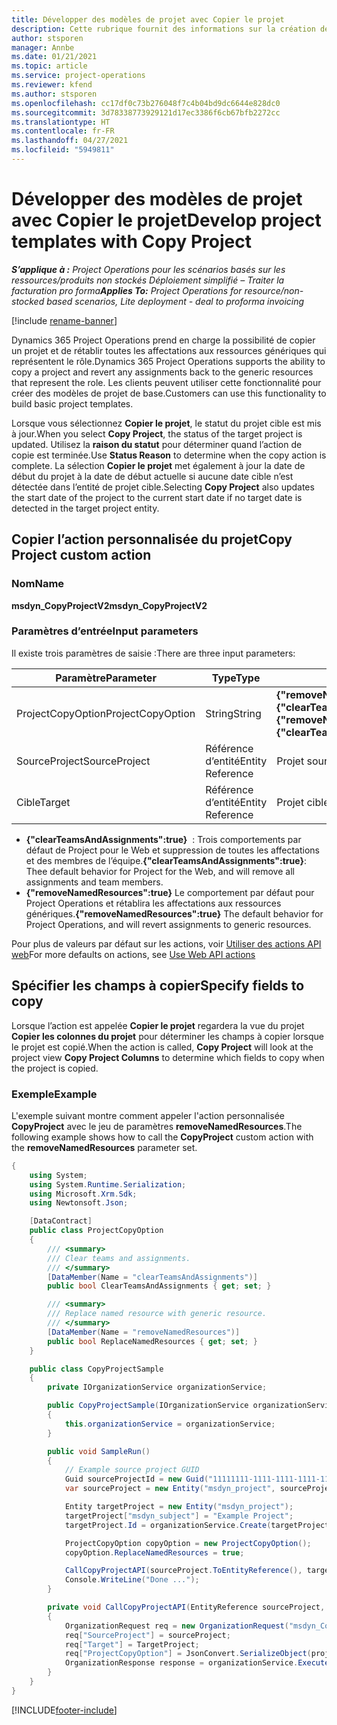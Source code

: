 ```yaml
---
title: Développer des modèles de projet avec Copier le projet
description: Cette rubrique fournit des informations sur la création de modèles de projet à l’aide de l’action personnalisée Copier le projet.
author: stsporen
manager: Annbe
ms.date: 01/21/2021
ms.topic: article
ms.service: project-operations
ms.reviewer: kfend
ms.author: stsporen
ms.openlocfilehash: cc17df0c73b276048f7c4b04bd9dc6644e828dc0
ms.sourcegitcommit: 3d78338773929121d17ec3386f6cb67bfb2272cc
ms.translationtype: HT
ms.contentlocale: fr-FR
ms.lasthandoff: 04/27/2021
ms.locfileid: "5949811"
---
```

# <a name="develop-project-templates-with-copy-project"></a><span data-ttu-id="5e155-103">Développer des modèles de projet avec Copier le projet</span><span class="sxs-lookup"><span data-stu-id="5e155-103">Develop project templates with Copy Project</span></span>

<span data-ttu-id="5e155-104">_**S’applique à :** Project Operations pour les scénarios basés sur les ressources/produits non stockés Déploiement simplifié – Traiter la facturation pro forma_</span><span class="sxs-lookup"><span data-stu-id="5e155-104">_**Applies To:** Project Operations for resource/non-stocked based scenarios, Lite deployment - deal to proforma invoicing_</span></span>

[!include [rename-banner](~/includes/cc-data-platform-banner.md)]

<span data-ttu-id="5e155-105">Dynamics 365 Project Operations prend en charge la possibilité de copier un projet et de rétablir toutes les affectations aux ressources génériques qui représentent le rôle.</span><span class="sxs-lookup"><span data-stu-id="5e155-105">Dynamics 365 Project Operations supports the ability to copy a project and revert any assignments back to the generic resources that represent the role.</span></span> <span data-ttu-id="5e155-106">Les clients peuvent utiliser cette fonctionnalité pour créer des modèles de projet de base.</span><span class="sxs-lookup"><span data-stu-id="5e155-106">Customers can use this functionality to build basic project templates.</span></span>

<span data-ttu-id="5e155-107">Lorsque vous sélectionnez **Copier le projet**, le statut du projet cible est mis à jour.</span><span class="sxs-lookup"><span data-stu-id="5e155-107">When you select **Copy Project**, the status of the target project is updated.</span></span> <span data-ttu-id="5e155-108">Utilisez la **raison du statut** pour déterminer quand l’action de copie est terminée.</span><span class="sxs-lookup"><span data-stu-id="5e155-108">Use **Status Reason** to determine when the copy action is complete.</span></span> <span data-ttu-id="5e155-109">La sélection **Copier le projet** met également à jour la date de début du projet à la date de début actuelle si aucune date cible n’est détectée dans l’entité de projet cible.</span><span class="sxs-lookup"><span data-stu-id="5e155-109">Selecting **Copy Project** also updates the start date of the project to the current start date if no target date is detected in the target project entity.</span></span>

## <a name="copy-project-custom-action"></a><span data-ttu-id="5e155-110">Copier l’action personnalisée du projet</span><span class="sxs-lookup"><span data-stu-id="5e155-110">Copy Project custom action</span></span> 

### <a name="name"></a><span data-ttu-id="5e155-111">Nom</span><span class="sxs-lookup"><span data-stu-id="5e155-111">Name</span></span> 

<span data-ttu-id="5e155-112">**msdyn_CopyProjectV2**</span><span class="sxs-lookup"><span data-stu-id="5e155-112">**msdyn_CopyProjectV2**</span></span>

### <a name="input-parameters"></a><span data-ttu-id="5e155-113">Paramètres d’entrée</span><span class="sxs-lookup"><span data-stu-id="5e155-113">Input parameters</span></span>
<span data-ttu-id="5e155-114">Il existe trois paramètres de saisie :</span><span class="sxs-lookup"><span data-stu-id="5e155-114">There are three input parameters:</span></span>

| <span data-ttu-id="5e155-115">Paramètre</span><span class="sxs-lookup"><span data-stu-id="5e155-115">Parameter</span></span>          | <span data-ttu-id="5e155-116">Type</span><span class="sxs-lookup"><span data-stu-id="5e155-116">Type</span></span>   | <span data-ttu-id="5e155-117">Valeurs</span><span class="sxs-lookup"><span data-stu-id="5e155-117">Values</span></span>                                                   | 
|--------------------|--------|----------------------------------------------------------|
| <span data-ttu-id="5e155-118">ProjectCopyOption</span><span class="sxs-lookup"><span data-stu-id="5e155-118">ProjectCopyOption</span></span>  | <span data-ttu-id="5e155-119">String</span><span class="sxs-lookup"><span data-stu-id="5e155-119">String</span></span> | <span data-ttu-id="5e155-120">**{"removeNamedResources":true}** ou **{"clearTeamsAndAssignments":true}**</span><span class="sxs-lookup"><span data-stu-id="5e155-120">**{"removeNamedResources":true}** or **{"clearTeamsAndAssignments":true}**</span></span> |
| <span data-ttu-id="5e155-121">SourceProject</span><span class="sxs-lookup"><span data-stu-id="5e155-121">SourceProject</span></span>      | <span data-ttu-id="5e155-122">Référence d’entité</span><span class="sxs-lookup"><span data-stu-id="5e155-122">Entity Reference</span></span> | <span data-ttu-id="5e155-123">Projet source</span><span class="sxs-lookup"><span data-stu-id="5e155-123">Source Project</span></span> |
| <span data-ttu-id="5e155-124">Cible</span><span class="sxs-lookup"><span data-stu-id="5e155-124">Target</span></span>             | <span data-ttu-id="5e155-125">Référence d’entité</span><span class="sxs-lookup"><span data-stu-id="5e155-125">Entity Reference</span></span> | <span data-ttu-id="5e155-126">Projet cible</span><span class="sxs-lookup"><span data-stu-id="5e155-126">Target Project</span></span> |


- <span data-ttu-id="5e155-127">**{"clearTeamsAndAssignments":true}**  : Trois comportements par défaut de Project pour le Web et suppression de toutes les affectations et des membres de l’équipe.</span><span class="sxs-lookup"><span data-stu-id="5e155-127">**{"clearTeamsAndAssignments":true}**: Thee default behavior for Project for the Web, and will remove all assignments and team members.</span></span>
- <span data-ttu-id="5e155-128">**{"removeNamedResources":true}** Le comportement par défaut pour Project Operations et rétablira les affectations aux ressources génériques.</span><span class="sxs-lookup"><span data-stu-id="5e155-128">**{"removeNamedResources":true}** The default behavior for Project Operations, and will revert assignments to generic resources.</span></span>

<span data-ttu-id="5e155-129">Pour plus de valeurs par défaut sur les actions, voir [Utiliser des actions API web](/powerapps/developer/common-data-service/webapi/use-web-api-actions)</span><span class="sxs-lookup"><span data-stu-id="5e155-129">For more defaults on actions, see [Use Web API actions](/powerapps/developer/common-data-service/webapi/use-web-api-actions)</span></span>

## <a name="specify-fields-to-copy"></a><span data-ttu-id="5e155-130">Spécifier les champs à copier</span><span class="sxs-lookup"><span data-stu-id="5e155-130">Specify fields to copy</span></span> 
<span data-ttu-id="5e155-131">Lorsque l’action est appelée **Copier le projet** regardera la vue du projet **Copier les colonnes du projet** pour déterminer les champs à copier lorsque le projet est copié.</span><span class="sxs-lookup"><span data-stu-id="5e155-131">When the action is called, **Copy Project** will look at the project view **Copy Project Columns** to determine which fields to copy when the project is copied.</span></span>


### <a name="example"></a><span data-ttu-id="5e155-132">Exemple</span><span class="sxs-lookup"><span data-stu-id="5e155-132">Example</span></span>
<span data-ttu-id="5e155-133">L'exemple suivant montre comment appeler l'action personnalisée **CopyProject** avec le jeu de paramètres **removeNamedResources**.</span><span class="sxs-lookup"><span data-stu-id="5e155-133">The following example shows how to call the **CopyProject** custom action with the **removeNamedResources** parameter set.</span></span>
```C#
{
    using System;
    using System.Runtime.Serialization;
    using Microsoft.Xrm.Sdk;
    using Newtonsoft.Json;

    [DataContract]
    public class ProjectCopyOption
    {
        /// <summary>
        /// Clear teams and assignments.
        /// </summary>
        [DataMember(Name = "clearTeamsAndAssignments")]
        public bool ClearTeamsAndAssignments { get; set; }

        /// <summary>
        /// Replace named resource with generic resource.
        /// </summary>
        [DataMember(Name = "removeNamedResources")]
        public bool ReplaceNamedResources { get; set; }
    }

    public class CopyProjectSample
    {
        private IOrganizationService organizationService;

        public CopyProjectSample(IOrganizationService organizationService)
        {
            this.organizationService = organizationService;
        }

        public void SampleRun()
        {
            // Example source project GUID
            Guid sourceProjectId = new Guid("11111111-1111-1111-1111-111111111111");
            var sourceProject = new Entity("msdyn_project", sourceProjectId);

            Entity targetProject = new Entity("msdyn_project");
            targetProject["msdyn_subject"] = "Example Project";
            targetProject.Id = organizationService.Create(targetProject);

            ProjectCopyOption copyOption = new ProjectCopyOption();
            copyOption.ReplaceNamedResources = true;

            CallCopyProjectAPI(sourceProject.ToEntityReference(), targetProject.ToEntityReference(), copyOption);
            Console.WriteLine("Done ...");
        }

        private void CallCopyProjectAPI(EntityReference sourceProject, EntityReference TargetProject, ProjectCopyOption projectCopyOption)
        {
            OrganizationRequest req = new OrganizationRequest("msdyn_CopyProjectV2");
            req["SourceProject"] = sourceProject;
            req["Target"] = TargetProject;
            req["ProjectCopyOption"] = JsonConvert.SerializeObject(projectCopyOption);
            OrganizationResponse response = organizationService.Execute(req);
        }
    }
}
```


[!INCLUDE[footer-include](../includes/footer-banner.md)]